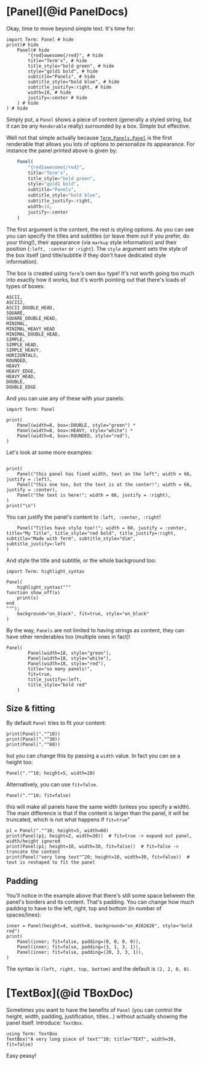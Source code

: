 # [Panel](@id PanelDocs)
Okay, time to move beyond simple text. It's time for:
```@example
import Term: Panel # hide
print(# hide
    Panel(# hide
        "{red}awesome{/red}", # hide
        title="Term's", # hide
        title_style="bold green", # hide
        style="gold1 bold", # hide
        subtitle="Panels", # hide
        subtitle_style="bold blue", # hide
        subtitle_justify=:right, # hide
        width=18, # hide
        justify=:center # hide
    ) # hide
) # hide
```

Simply put, a `Panel` shows a piece of content (generally a styled string, but it can be any `Renderable` really) surrounded by a box. Simple but effective.

Well not that simple actually because [`Term.Panels.Panel`](@ref) is the first renderable that allows you lots of options to personalize its appearance. For instance the panel printed above is given by:
```julia
    Panel(
        "{red}awesome{/red}",
        title="Term's",
        title_style="bold green",
        style="gold1 bold",
        subtitle="Panels",
        subtitle_style="bold blue",
        subtitle_justify=:right,
        width=18,
        justify=:center
    )
```

The first argument is the content, the rest is styling options. As you can see you can specify the titles and subtitles (or leave them out if you prefer, do your thing!), their appearance (via `markup` style information) and their position (`:left, :center` or `:right`). The `style` argument sets the style of the box itself (and title/subtitle if they don't have dedicated style information).

The box is created using `Term`'s own `Box` type! It's not worth going too much into exactly how it works, but it's worth pointing out that there's loads of types of boxes:
```
ASCII,
ASCII2,
ASCII_DOUBLE_HEAD,
SQUARE,
SQUARE_DOUBLE_HEAD,
MINIMAL,
MINIMAL_HEAVY_HEAD
MINIMAL_DOUBLE_HEAD,
SIMPLE,
SIMPLE_HEAD,
SIMPLE_HEAVY,
HORIZONTALS,
ROUNDED,
HEAVY
HEAVY_EDGE,
HEAVY_HEAD,
DOUBLE,
DOUBLE_EDGE
```

And you can use any of these with your panels:
```@example panel
import Term: Panel

print(
    Panel(width=8, box=:DOUBLE, style="green") *
    Panel(width=8, box=:HEAVY, style="white") *
    Panel(width=8, box=:ROUNDED, style="red"),
)
```


Let's look at some more examples:
```@example panel

print(
    Panel("this panel has fixed width, text on the left"; width = 66, justify = :left),    
    Panel("this one too, but the text is at the center!"; width = 66, justify = :center),
    Panel("the text is here!"; width = 66, justify = :right),
)
print("\n")
```
You can justify the panel's content to `:left, :center, :right`!

```@example panel
    Panel("Titles have style too!!"; width = 60, justify = :center, title="My Title", title_style="red bold", title_justify=:right, subtitle="Made with Term", subtitle_style="dim", subtitle_justify=:left
)
```
And style the title and subtitle, or the whole background too:
```@example panel
import Term: highlight_syntax

Panel(
    highlight_syntax("""
function show_off(x)
    print(x)
end
"""); 
    background="on_black", fit=true, style="on_black"
)

```

By the way, `Panels` are not limited to having strings as content, they can have other renderables too (multiple ones in fact)!
```@example panel
Panel(
        Panel(width=18, style="green"),
        Panel(width=18, style="white"),
        Panel(width=18, style="red"),
        title="so many panels!",
        fit=true,
        title_justify=:left,
        title_style="bold red"
    )

```

## Size & fitting
By default `Panel` tries to fit your content:

```@example panel
print(Panel("."^10))
print(Panel("."^30))
print(Panel("."^60))
```

but you can change this by passing a `width` value. In fact you can se a height too:
```@example panel
Panel("."^10; height=5, width=20)
```

Alternatively, you can use `fit=false`. 
```@example panel
Panel("."^10; fit=false)
```
this will make all panels have the same width (unless you specify a width). The main difference is that if the content is larger than the panel, it will be truncated, which is not what happens if `fit=true`"
```@example panel
p1 = Panel("."^10; height=5, width=60)
print(Panel(p1; height=2, width=30))  # fit=true -> expand out panel, width/height ignored
print(Panel(p1; height=10, width=30, fit=false))  # fit=false -> truncate the content
print(Panel("very long text"^20; height=10, width=30, fit=false))  # text is reshaped to fit the panel
```


## Padding
You'll notice in the example above that there's still some space between the panel's borders and its content. That's padding. You can change how much padding to have to the left, right, top and bottom (in number of spaces/lines):

```@example panel
inner = Panel(height=4, width=8, background="on_#262626", style="bold red")
print(
    Panel(inner; fit=false, padding=(0, 0, 0, 0)),
    Panel(inner; fit=false, padding=(3, 1, 3, 1)),
    Panel(inner; fit=false, padding=(20, 3, 3, 1)),
)
```

The syntax is `(left, right, top, bottom)` and the default is `(2, 2, 0, 0)`.


# [TextBox](@id TBoxDoc)
Sometimes you want to have the benefits of `Panel` (you can control the height, width, padding, justification, titles...) without actually showing the panel itself. Introduce: `TextBox`.
```@example
using Term: TextBox
TextBox("A very long piece of text"^10; title="TEXT", width=30, fit=false)
```

Easy peasy!